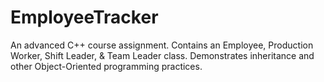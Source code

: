 # EmployeeTracker

An advanced C++ course assignment.
Contains an Employee, Production Worker, Shift Leader, & Team Leader class.
Demonstrates inheritance and other Object-Oriented programming practices.
